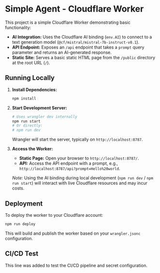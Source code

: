# Simple Agent - Cloudflare Worker

This project is a simple Cloudflare Worker demonstrating basic functionality:

*   **AI Integration:** Uses the Cloudflare AI binding (`env.AI`) to connect to a text generation model (`@cf/mistral/mistral-7b-instruct-v0.1`).
*   **API Endpoint:** Exposes an `/api` endpoint that takes a `prompt` query parameter and returns an AI-generated response.
*   **Static Site:** Serves a basic static HTML page from the `/public` directory at the root URL (`/`).

## Running Locally

1.  **Install Dependencies:**
    ```bash
    npm install
    ```

2.  **Start Development Server:**
    ```bash
    # Uses wrangler dev internally
    npm run start 
    # Or directly:
    # npm run dev
    ```
    Wrangler will start the server, typically on `http://localhost:8787`.

3.  **Access the Worker:**
    *   **Static Page:** Open your browser to `http://localhost:8787/`.
    *   **API:** Access the API endpoint with a prompt, e.g., `http://localhost:8787/api?prompt=Hello%20world`.

    *Note:* Using the AI binding during local development (`npm run dev` / `npm run start`) will interact with live Cloudflare resources and may incur costs.

## Deployment

To deploy the worker to your Cloudflare account:

```bash
npm run deploy
```

This will build and publish the worker based on your `wrangler.jsonc` configuration.

## CI/CD Test
This line was added to test the CI/CD pipeline and secret configuration. 